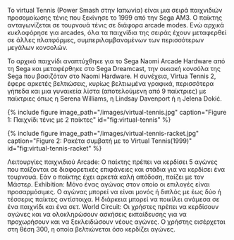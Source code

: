 Το virtual Tennis (Power Smash στην Ιαπωνία) είναι μια σειρά παιχνιδιών προσομοίωσης τένις που ξεκίνησε το 1999 από την Sega AM3. 
Ο παίκτης ανταγωνίζεται σε τουρνουά τένις σε διάφορα arcade modes. Ενώ αρχικά κυκλοφόρησε για arcades, όλα τα παιχνίδια της σειράς έχουν μεταφερθεί σε άλλες πλατφόρμες, συμπεριλαμβανομένων των περισσότερων μεγάλων κονσολών.

Το αρχικό παιχνίδι αναπτύχθηκε για το Sega Naomi Arcade Hardware από τη Sega και μεταφέρθηκε στο Sega Dreamcast, την οικιακή κονσόλα της Sega που βασιζόταν στο Naomi Hardware. Η συνέχεια, Virtua Tennis 2, έφερε αρκετές βελτιώσεις, κυρίως βελτιωμένα γραφικά, περισσότερα γήπεδα και μια γυναικεία λίστα (αποτελούμενη από 9 παίκτριες) με παίκτριες όπως η Serena Williams, η Lindsay Davenport ή η Jelena Dokić.

{% include figure image_path="/images/virtual-tennis.jpg" caption="Figure 1: Παιχνίδι τένις με 2 παίκτες" id="fig:virtual-tennis" %}

{% include figure image_path="/images/virtual-tennis-racket.jpg" caption="Figure 2: Ρακέτα συμβατή με το Virtual Tennis(1999)" id="fig:virtual-tennis-racket" %}

Λειτουργίες παιχνιδιού
Arcade: Ο παίκτης πρέπει να κερδίσει 5 αγώνες που παίζονται σε διαφορετικές επιφάνειες και στάδια για να κερδίσει ένα τουρνουά. Εάν ο παίκτης έχει αρκετά καλή απόδοση, παίζει με τον Μάστερ.
Exhibition: Μόνο ένας αγώνας στον οποίο οι επιλογές είναι προσαρμόσιμες. Ο αγώνας μπορεί να είναι μονός ή διπλός με έως δύο ή τέσσερις παίκτες αντίστοιχα. Η διάρκεια μπορεί να ποικίλει ανάμεσα σε ένα παιχνίδι και ένα σετ.
World Circuit: Οι χρήστες πρέπει να κερδίσουν αγώνες και να ολοκληρώσουν ασκήσεις εκπαίδευσης για να προχωρήσουν και να ξεκλειδώσουν νέους αγώνες. Ο χρήστης εισέρχεται στη θέση 300, η οποία βελτιώνεται όσο κερδίζει αγώνες.
